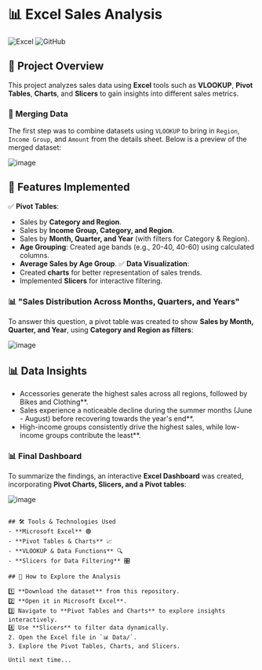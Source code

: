 # 📊 Excel Sales Analysis

![Excel](https://img.shields.io/badge/Microsoft_Excel-217346?style=for-the-badge&logo=microsoft-excel&logoColor=white)
![GitHub](https://img.shields.io/badge/GitHub-100000?style=for-the-badge&logo=github&logoColor=white)

## 📝 Project Overview
This project analyzes sales data using **Excel** tools such as **VLOOKUP**, **Pivot Tables**, **Charts**, and **Slicers** to gain insights into different sales metrics.

### 🔹 Merging Data
The first step was to combine datasets using `VLOOKUP` to bring in `Region`, `Income Group`, and `Amount` from the details sheet. Below is a preview of the merged dataset:

![image](https://github.com/user-attachments/assets/954e3198-ec5b-4e73-b617-9b61edcb0057)


## 🚀 Features Implemented
✅ **Pivot Tables**:
- Sales by **Category and Region**.
- Sales by **Income Group, Category, and Region**.
- Sales by **Month, Quarter, and Year** (with filters for Category & Region).
- **Age Grouping**: Created age bands (e.g., 20-40, 40-60) using calculated columns.
- **Average Sales by Age Group**.
✅ **Data Visualization**:
- Created **charts** for better representation of sales trends.
- Implemented **Slicers** for interactive filtering.

### 📊 "Sales Distribution Across Months, Quarters, and Years"
To answer this question, a pivot table was created to show **Sales by Month, Quarter, and Year**, using **Category and Region as filters**:

![image](https://github.com/user-attachments/assets/1a446999-1288-4653-9679-96a439d5a570)


## 📊 Data Insights
- Accessories generate the highest sales across all regions, followed by Bikes and Clothing**.
- Sales experience a noticeable decline during the summer months (June - August) before recovering towards the year's end**.
- High-income groups consistently drive the highest sales, while low-income groups contribute the least**.


### 📊 Final Dashboard
To summarize the findings, an interactive **Excel Dashboard** was created, incorporating **Pivot Charts, Slicers, and a Pivot tables**:

![image](https://github.com/user-attachments/assets/6eafae7d-d596-47ed-9072-11ab3e292e26)





```

## 🛠️ Tools & Technologies Used
- **Microsoft Excel** 🟢
- **Pivot Tables & Charts** 📈
- **VLOOKUP & Data Functions** 🔍
- **Slicers for Data Filtering** 🎛️

## 📅 How to Explore the Analysis  

1️⃣ **Download the dataset** from this repository.  
2️⃣ **Open it in Microsoft Excel**.  
3️⃣ Navigate to **Pivot Tables and Charts** to explore insights interactively.  
4️⃣ Use **Slicers** to filter data dynamically. 
2. Open the Excel file in `📊 Data/`.
3. Explore the Pivot Tables, Charts, and Slicers.

Until next time...
